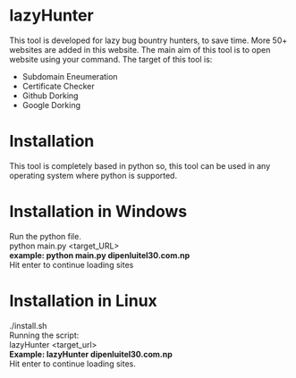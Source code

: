 # lazyHunter
This tool is developed for lazy bug bountry hunters, to save time. More 50+ websites are added in this website. The main aim of this tool is to open website using your command. The target of this tool is:
- Subdomain Eneumeration 
- Certificate Checker
- Github Dorking 
- Google Dorking 

# Installation
  This tool is completely based in python so, this tool can be used in any operating system where python is supported.

# Installation in Windows
 Run the python file. <br>
 python main.py <target_URL> <br>
 <b>example: python main.py dipenluitel30.com.np</b> <br>
 Hit enter to continue loading sites<br>
 
# Installation in Linux 
./install.sh <br>
Running the script: <br>
lazyHunter <target_url> <br>
<b>Example: lazyHunter dipenluitel30.com.np </b><br>
Hit enter to continue loading sites. <br>
